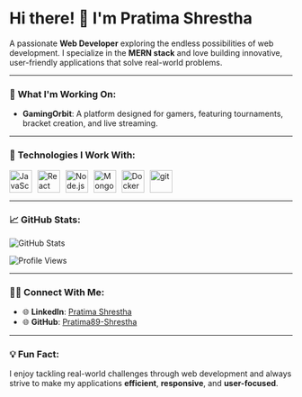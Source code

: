 # **Hi there! 👋 I'm Pratima Shrestha**

A passionate **Web Developer** exploring the endless possibilities of web development. I specialize in the **MERN stack** and love building innovative, user-friendly applications that solve real-world problems.

---

### 🚀 **What I'm Working On:**
- **GamingOrbit**: A platform designed for gamers, featuring tournaments, bracket creation, and live streaming.

---

### 🔧 **Technologies I Work With:**
<div style="display: flex; align-items: center; gap: 10px;">
  <img src="https://cdn.jsdelivr.net/gh/devicons/devicon/icons/javascript/javascript-original.svg" alt="JavaScript" width="40" height="40"/>
  <img src="https://cdn.jsdelivr.net/gh/devicons/devicon/icons/react/react-original.svg" alt="React" width="40" height="40"/>
  <img src="https://cdn.jsdelivr.net/gh/devicons/devicon/icons/nodejs/nodejs-original.svg" alt="Node.js" width="40" height="40"/>
  <img src="https://cdn.jsdelivr.net/gh/devicons/devicon/icons/mongodb/mongodb-original.svg" alt="MongoDB" width="40" height="40"/>
  <img src="https://cdn.jsdelivr.net/gh/devicons/devicon/icons/docker/docker-original.svg" alt="Docker" width="40" height="40"/>
  <img src="https://cdn.jsdelivr.net/gh/devicons/devicon/icons/git/git-original.svg" alt="git" width="40" height="40"/>
</div>

---

### 📈 **GitHub Stats:**
![GitHub Stats](https://github-readme-stats.vercel.app/api?username=Pratima89-Shrestha&show_icons=true&theme=radical)

![Profile Views](https://komarev.com/ghpvc/?username=Pratima89-Shrestha&color=brightgreen)

---

### 👩‍💻 **Connect With Me:**
- 🌐 **LinkedIn**: [Pratima Shrestha](https://www.linkedin.com/in/pratima-shrestha-225494229/)
- 🌐 **GitHub**: [Pratima89-Shrestha](https://github.com/Pratima89-Shrestha)

---

### 💡 **Fun Fact**: 
I enjoy tackling real-world challenges through web development and always strive to make my applications **efficient**, **responsive**, and **user-focused**.

